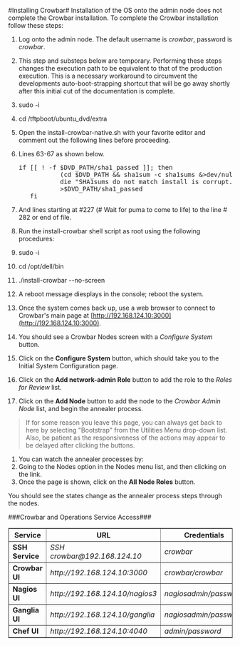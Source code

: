 #Installing Crowbar#
Installation of the OS onto the admin node does not complete the Crowbar installation.  To complete the Crowbar installation follow these steps:

1. Log onto the admin node. The default username is *crowbar*, password is *crowbar*.

1. This step and substeps below are temporary.  Performing these steps changes the execution path to be equivalent to that of the production execution.  This is a necessary workaround to circumvent the developments auto-boot-strapping shortcut that will be go away shortly after this initial cut of the documentation is complete.  

  1. sudo -i
  2. cd /tftpboot/ubuntu_dvd/extra
  3. Open the install-crowbar-native.sh with your favorite editor and comment out the following lines before proceeding.
  4. Lines 63-67 as shown below.
 
       <pre>if [[ ! -f $DVD_PATH/sha1_passed ]]; then
                (cd $DVD_PATH && sha1sum -c sha1sums &>dev/null) || \
                die "SHA1sums do not match install is corrupt."
                >$DVD_PATH/sha1_passed
        fi</pre>

  5. And lines starting at #227 (# Wait for puma to come to life) to the line # 282 or end of file. 
1. Run the install-crowbar shell script as root using the following procedures:
  1. sudo -i
  2. cd /opt/dell/bin
  3. ./install-crowbar <Domain Name> --no-screen
  4. A reboot message diesplays in the console; reboot the system.
1. Once the system comes back up, use a web browser to connect to Crowbar's main page at [http://192.168.124.10:3000](http://192.168.124.10:3000).
  1. You should see a Crowbar Nodes screen with a *Configure System* button. 
1. Click on the **Configure System** button, which should take you to the Initial System Configuration page.  
  1. Click on the **Add network-admin Role** button to add the role to the *Roles for Review* list.   
  2. Click on the **Add <Domain Name> Node** button to add the node to the  *Crowbar Admin Node* list, and begin the annealer process.
  
  >If for some reason you leave this page, you can always get back to here by selecting "Bootstrap" from the Utilities Menu drop-down list.   Also, be patient as the responsiveness of the actions may appear to be delayed after clicking the buttons.
1. You can watch the annealer processes by:
  1. Going to the Nodes option in the Nodes menu list, and then clicking on the **<Domain Name>** link.
  2. Once the <Domain Name> page is shown, click on the **All Node Roles** button.

  You should see the states change as the annealer process steps through the nodes. 


###Crowbar and Operations Service Access###

<table border="1">
<tr>
<th>Service</th>
<th>URL</th>
<th>Credentials</th>
</tr>
<tr>
<td><b>SSH Service</b></td>
<td><i>SSH crowbar@192.168.124.10</i></td>
<td><i>crowbar</i></td>
</tr>
<tr>
<td><b>Crowbar UI</b></td>
<td><i>http://192.168.124.10:3000</i></td>
<td><i>crowbar/crowbar</i></td>
</tr>
<tr>
<td><b>Nagios UI</b></td>
<td><i>http://192.168.124.10/nagios3</i></td>
<td><i>nagiosadmin/password</i></td>
</tr>
<tr>
<td><b>Ganglia UI</b></td>
<td><i>http://192.168.124.10/ganglia</i></td>
<td><i>nagiosadmin/password</i></td>
</tr>
<tr>
<td><b>Chef UI</b></td>
<td><i>http://192.168.124.10:4040</i></td>
<td><i>admin/password</i></td>
</tr>
</table>
